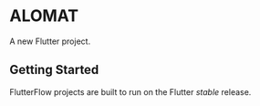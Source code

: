 # ALOMAT

A new Flutter project.

## Getting Started

FlutterFlow projects are built to run on the Flutter _stable_ release.
